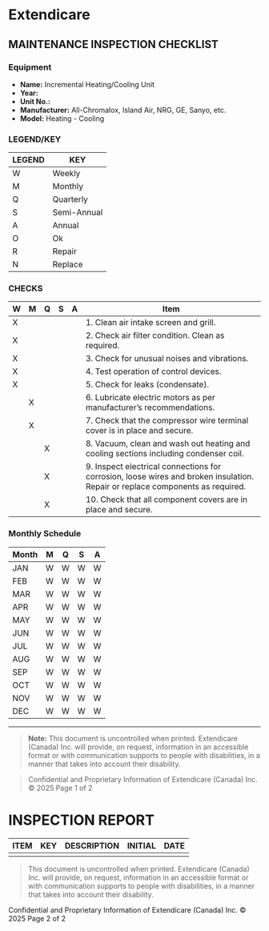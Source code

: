 # Extendicare
## MAINTENANCE INSPECTION CHECKLIST

### Equipment
- **Name:** Incremental Heating/Cooling Unit
- **Year:**
- **Unit No.:**
- **Manufacturer:** All-Chromalox, Island Air, NRG, GE, Sanyo, etc.
- **Model:** Heating - Cooling

### LEGEND/KEY
| LEGEND | KEY       |
|--------|-----------|
| W      | Weekly    |
| M      | Monthly   |
| Q      | Quarterly |
| S      | Semi-Annual |
| A      | Annual    |
| O      | Ok        |
| R      | Repair    |
| N      | Replace   |

### CHECKS
| W | M | Q | S | A | Item                                                                 |
|---|---|---|---|---|----------------------------------------------------------------------|
| X |   |   |   |   | 1. Clean air intake screen and grill.                               |
| X |   |   |   |   | 2. Check air filter condition. Clean as required.                  |
| X |   |   |   |   | 3. Check for unusual noises and vibrations.                        |
| X |   |   |   |   | 4. Test operation of control devices.                               |
| X |   |   |   |   | 5. Check for leaks (condensate).                                   |
|   | X |   |   |   | 6. Lubricate electric motors as per manufacturer’s recommendations. |
|   | X |   |   |   | 7. Check that the compressor wire terminal cover is in place and secure. |
|   |   | X |   |   | 8. Vacuum, clean and wash out heating and cooling sections including condenser coil. |
|   |   | X |   |   | 9. Inspect electrical connections for corrosion, loose wires and broken insulation. Repair or replace components as required. |
|   |   | X |   |   | 10. Check that all component covers are in place and secure.       |

### Monthly Schedule
| Month | M | Q | S | A |
|-------|---|---|---|---|
| JAN   | W | W | W | W |
| FEB   | W | W | W | W |
| MAR   | W | W | W | W |
| APR   | W | W | W | W |
| MAY   | W | W | W | W |
| JUN   | W | W | W | W |
| JUL   | W | W | W | W |
| AUG   | W | W | W | W |
| SEP   | W | W | W | W |
| OCT   | W | W | W | W |
| NOV   | W | W | W | W |
| DEC   | W | W | W | W |

----

> **Note:** This document is uncontrolled when printed. Extendicare (Canada) Inc. will provide, on request, information in an accessible format or with communication supports to people with disabilities, in a manner that takes into account their disability.

> Confidential and Proprietary Information of Extendicare (Canada) Inc. © 2025  Page 1 of 2

# INSPECTION REPORT

| ITEM | KEY | DESCRIPTION | INITIAL | DATE |
|------|-----|-------------|---------|------|
|      |     |             |         |      |

> This document is uncontrolled when printed. Extendicare (Canada) Inc. will provide, on request, information in an accessible format or with communication supports to people with disabilities, in a manner that takes into account their disability.

Confidential and Proprietary Information of Extendicare (Canada) Inc. © 2025
Page 2 of 2
